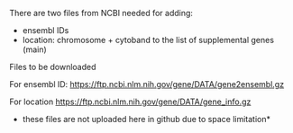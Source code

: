 There are two files from NCBI needed for adding:
- ensembl IDs
- location: chromosome + cytoband
to the list of supplemental genes (main)

Files to be downloaded

For ensembl ID:
https://ftp.ncbi.nlm.nih.gov/gene/DATA/gene2ensembl.gz

For location
https://ftp.ncbi.nlm.nih.gov/gene/DATA/gene_info.gz

* these files are not uploaded here in github due to space limitation*